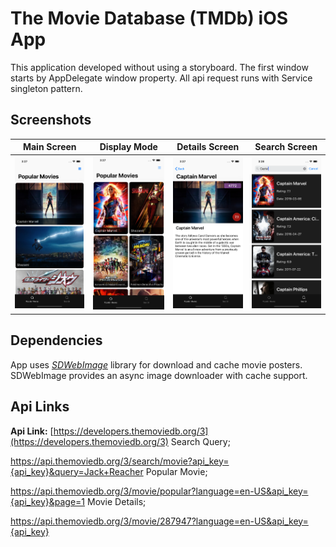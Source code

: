 # The Movie Database (TMDb) iOS App
This application developed without using a storyboard. The first window starts by AppDelegate window property. All api request runs with Service singleton pattern.

## Screenshots
| Main Screen      | Display Mode      | Details Screen      | Search Screen      | 
|:----------------:|:-----------------:|:-------------------:|:------------------:|
| ![main-screen][] | ![display-mode][] | ![details-screen][] | ![search-screen][] |

## Dependencies
App uses *[SDWebImage](https://github.com/SDWebImage/SDWebImage)* library for download and cache movie posters. SDWebImage provides an async image downloader with cache support.

## Api Links
**Api Link:** [https://developers.themoviedb.org/3](https://developers.themoviedb.org/3)
Search Query;

https://api.themoviedb.org/3/search/movie?api_key={api_key}&query=Jack+Reacher
Popular Movie;

https://api.themoviedb.org/3/movie/popular?language=en-US&api_key={api_key}&page=1
Movie Details;

https://api.themoviedb.org/3/movie/287947?language=en-US&api_key={api_key}

[main-screen]: https://github.com/perpeer/themoviedb/blob/master/images/MainScreen.png?raw=true
[display-mode]: https://github.com/perpeer/themoviedb/blob/master/images/DisplayMode.png?raw=true
[details-screen]: https://github.com/perpeer/themoviedb/blob/master/images/DetailsScreen.png?raw=true
[search-screen]: https://github.com/perpeer/themoviedb/blob/master/images/SearchScreen.png?raw=true

